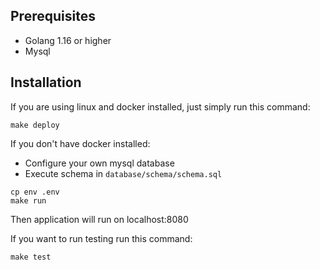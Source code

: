 ## Prerequisites

* Golang 1.16 or higher
* Mysql

## Installation
If you are using linux and docker installed, just simply run this command:
```
make deploy
```

If you don't have docker installed:
* Configure your own mysql database
* Execute schema in `database/schema/schema.sql`
```
cp env .env
make run
```
Then application will run on localhost:8080

If you want to run testing run this command:
```
make test
```